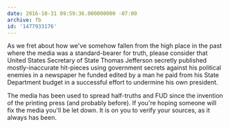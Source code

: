 ```yaml
---
date: 2016-10-31 09:59:36.000000000 -07:00
archive: fb
id: '1477933176'
---
```


As we fret about how we've somehow fallen from the high place in the past where the media was a standard-bearer for truth, please consider that United States Secretary of State Thomas Jefferson secretly published mostly-inaccurate hit-pieces using government secrets against his political enemies in a newspaper he funded edited by a man he paid from his State Department budget in a successful effort to undermine his own president.

The media has been used to spread half-truths and FUD since the invention of the printing press (and probably before). If you're hoping someone will fix the media you'll be let down. It is on you to verify your sources, as it always has been.
